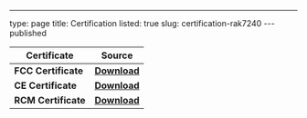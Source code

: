 ---
type: page
title: Certification
listed: true
slug: certification-rak7240
---published

| **Certificate** | **Source** | 
| ---- | ---- | 
| **FCC Certificate** | [**Download**](https://downloads.rakwireless.com/LoRa/RAK7240/Certification-Report/RAK7240_FCC_Certificate.zip) | 
| **CE** **Certificate** | **[Download](https://downloads.rakwireless.com/LoRa/RAK7240/Certification-Report/RAK7240_CE_Certificate.zip)** | 
| **RCM** **Certificate** | [**Download**](https://downloads.rakwireless.com/LoRa/RAK7240/Certification-Report/RAK7240-RCM-Declaration-of-Conformity.pdf) | 


